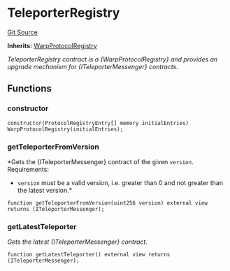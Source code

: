 # TeleporterRegistry
[Git Source](https://github.com/ava-labs/teleporter/blob/cadc1420fd95195b094eea855b7496cc71b5be2a/src/Teleporter/upgrades/TeleporterRegistry.sol)

**Inherits:**
[WarpProtocolRegistry](/src/WarpProtocolRegistry.sol/abstract.WarpProtocolRegistry.md)

*TeleporterRegistry contract is a {WarpProtocolRegistry} and provides an upgrade
mechanism for {ITeleporterMessenger} contracts.*


## Functions
### constructor


```solidity
constructor(ProtocolRegistryEntry[] memory initialEntries) WarpProtocolRegistry(initialEntries);
```

### getTeleporterFromVersion

*Gets the {ITeleporterMessenger} contract of the given `version`.
Requirements:
- `version` must be a valid version, i.e. greater than 0 and not greater than the latest version.*


```solidity
function getTeleporterFromVersion(uint256 version) external view returns (ITeleporterMessenger);
```

### getLatestTeleporter

*Gets the latest {ITeleporterMessenger} contract.*


```solidity
function getLatestTeleporter() external view returns (ITeleporterMessenger);
```

